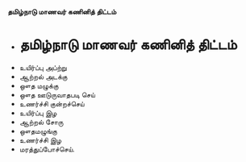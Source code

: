 **தமிழ்நாடு மாணவர் கணினித் திட்டம்**
- # தமிழ்நாடு மாணவர் கணினித் திட்டம்
- உயிர்ப்பு அப்ற்று
- ஆற்றல் அடக்கு
- ஔத மழுக்கு
- ஔத ஊடுருவாதபடி செய்
- உணர்ச்சி குன்றச்செய்
- உயிர்ப்பு இழ
- ஆற்றல் சோரு
- ஔதமழுங்கு
- உணர்ச்சி இழ
- மரத்துப்போச்செய்.


